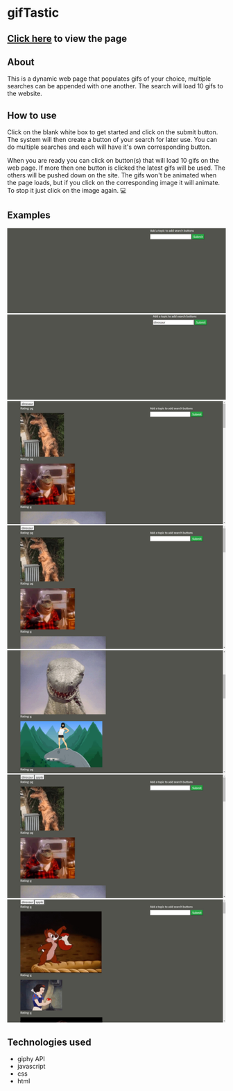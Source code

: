 # gifTastic
## [Click here](https://josemm83.github.io/gifTastic/) to view the page
## About
This is a dynamic web page that populates gifs of your choice, multiple searches can be appended with one another. The search will load 10 gifs to the website.

## How to use
Click on the blank white box to get started and click on the submit button. The system will then create a button of your search for later use. You can 
do multiple searches and each will have it's own corresponding button.

When you are ready you can click on button(s) that will load 10 gifs on the web page. If more then one button is clicked the latest gifs will be used. The others will be pushed 
down on the site. The gifs won't be animated when the page loads, but if you click on the corresponding image it will animate.  To stop it just click on the image
again.  :computer:

## Examples
![Site Start](https://github.com/josemm83/gifTastic/blob/master/gifSite.jpg)
![First search](https://github.com/josemm83/gifTastic/blob/master/gifSite2.jpg)
![Button created](https://github.com/josemm83/gifTastic/blob/master/gifSite3.jpg)
![Button presssed](https://github.com/josemm83/gifTastic/blob/master/gifSite4.jpg)
![Second example of button](https://github.com/josemm83/gifTastic/blob/master/gifsite5.jpg)
![Second search](https://github.com/josemm83/gifTastic/blob/master/gifSite6.jpg)
![Second search button pressed](https://github.com/josemm83/gifTastic/blob/master/gifSite7.jpg)

## Technologies used
- giphy API
- javascript
- css
- html
